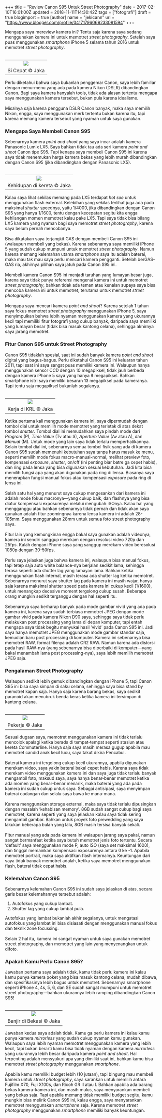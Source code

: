 +++
title = "Review Canon S95 Untuk Street Photography"
date = 2017-02-10T16:01:00Z
updated = 2018-11-11T14:30:42Z
tags = ["fotografi"]
draft = true
blogimport = true 
[author]
	name = "jekicann"
	uri = "https://www.blogger.com/profile/04171796069233081594"
+++

Mengapa saya mereview kamera ini? Tentu saja karena saya sedang menggunakan kamera ini untuk memotret <i>street photography</i>. Setelah saya puas menggunakan <i>smartphone</i> iPhone 5 selama tahun 2016 untuk memotret <i>street photography</i>.<br /><br /><table align="center" cellpadding="0" cellspacing="0" class="tr-caption-container" style="margin-left: auto; margin-right: auto; text-align: center;"><tbody><tr><td style="text-align: center;"><a href="https://1.bp.blogspot.com/-lnYrRgsqdXw/WR65SmUKNHI/AAAAAAAAYVM/fuDNhBqEH7EoXXNf_AvXk_B2enLwAzxnwCKgB/s1600/IMG_8795.jpg" imageanchor="1" style="margin-left: auto; margin-right: auto;"><img border="0" src="https://1.bp.blogspot.com/-lnYrRgsqdXw/WR65SmUKNHI/AAAAAAAAYVM/fuDNhBqEH7EoXXNf_AvXk_B2enLwAzxnwCKgB/s1600/IMG_8795.jpg" /></a></td></tr><tr><td class="tr-caption" style="text-align: center;">Si Cepat © Jaka</td></tr></tbody></table>Perlu diketahui bahwa saya bukanlah penggemar Canon, saya lebih familiar dengan menu-menu yang ada pada kamera Nikon (DSLR) dibandingkan Canon. Bagi saya kamera hanyalah tools, tidak ada alasan tertentu mengapa saya menggunakan kamera tersebut, bukan pula karena idealisme.<br /><br />Misalnya saja karena pengguna DSLR Canon banyak, maka saya memilih Nikon, engga, saya menggunakan merk tertentu bukan karena itu, tapi karena memang kamera tersebut yang nyaman untuk saya gunakan.<br /><h3>Mengapa Saya Membeli Canon S95</h3><div><div>Sebenarnya kamera <i>point and shoot</i> yang saya incar adalah kamera Panasonic Lumix LX5. Saya bahkan tidak tau ada seri kamera <i>point and shoot</i> Canon tipe S95. Tapi kenapa saya membeli Canon S95 ini karena saya tidak menemukan harga kamera bekas yang lebih murah dibandingkan dengan Canon S95 (jika dibandingkan dengan Panasonic LX5).</div><div><br /></div><table align="center" cellpadding="0" cellspacing="0" class="tr-caption-container" style="margin-left: auto; margin-right: auto; text-align: center;"><tbody><tr><td style="text-align: center;"><a href="https://4.bp.blogspot.com/-EcgIWx-4MHc/WR6-jEucNrI/AAAAAAAAYVc/SvQzsPuhaHU5Bhz3X9CjsdOW8TUNuCcZQCKgB/s1600/IMG_8792.jpg" imageanchor="1" style="margin-left: auto; margin-right: auto;"><img border="0" src="https://4.bp.blogspot.com/-EcgIWx-4MHc/WR6-jEucNrI/AAAAAAAAYVc/SvQzsPuhaHU5Bhz3X9CjsdOW8TUNuCcZQCKgB/s1600/IMG_8792.jpg" /></a></td></tr><tr><td class="tr-caption" style="text-align: center;">Kehidupan di kereta © Jaka</td></tr></tbody></table><div>Kalau saya lihat sekilas memang pada LX5 terdapat <i>hot soe</i> untuk menggunakan flash external. Kelebihan yang sekilas terlihat juga ada pada maksimal <i>shutter</i> speednya, yaitu 1/4000, jika dibandingkan dengan Canon S95 yang hanya 1/1600, tentu dengan kecepatan segitu kita engga kehilangan momen memotret kalau pake LX5. Tapi saya tidak bisa bilang LX5 kamera yang nyaman bagi saya memotret <i>street photography</i>, karena saya belum pernah mencobanya.</div><div><br /></div><div>Bisa dikatakan saya terjangkit GAS dengan membeli Canon S95 ini (walaupun membeli yang bekas). Karena sebenarnya saya memiliki iPhone 5 yang sudah cukup mumpuni untuk memotret <i>street photography</i>. Namun karena memang kelemahan utama <i>smartphone</i> saya itu adalah baterai, maka mau tak mau saya perlu mencari kamera pengganti. Setelah berGAS-GAS ria, akhirnya pilihan saya jatuh pada Canon S95 ini.</div><div><br /></div><div>Membeli kamera Canon S95 ini menjadi taruhan yang lumayan besar juga, karena saya tidak punya referensi mengenai kamera ini untuk memotret <i>street photography</i>, bahkan tidak ada teman atau kenalan supaya saya bisa mencoba kamera ini untuk memotret, terutama untuk memotret <i>street photography</i>.</div><div><br /></div><div>Mengapa saya mencari kamera <i>point and shoot</i>? Karena setelah 1 tahun saya fokus memotret <i>street photography</i> menggunakan iPhone 5, saya menyimpulkan bahwa lebih nyaman menggunakan kamera yang ukurannya kecil tapi memiliki fitur fotografi yang cukup banyak, daripada saya memiliki yang lumayan besar (tidak bisa masuk kantong celana), sehingga akhirnya saya jarang memotret.</div></div><h3>Fitur Canon S95 untuk Street Photography</h3><div><div>Canon S95 tidaklah spesial, saat ini sudah banyak kamera <i>point and shoot</i> digital yang bagus-bagus. Perlu diketahui Canon S95 ini keluaran tahun 2011, tapi saat ini saya sangat puas memiliki kamera ini. Walaupun hanya menggunakan sensor CCD dengan 10 megapiksel, tidak jauh berbeda dengan kamera iPhone 5 saya yang hanya 8 megapiksel. Bahkan smartphone istri saya memiliki besaran 13 megapiksel pada kameranya. Tapi tentu saja megapiksel bukanlah segalanya.</div><div><br /></div><table align="center" cellpadding="0" cellspacing="0" class="tr-caption-container" style="margin-left: auto; margin-right: auto; text-align: center;"><tbody><tr><td style="text-align: center;"><a href="https://2.bp.blogspot.com/-wEXWfrfX6lU/WR6-zT_fNDI/AAAAAAAAYVg/NqdCcPlBkgQskKuQkxIDWo3zZPDaJNaVQCKgB/s1600/IMG_9587.jpg" imageanchor="1" style="margin-left: auto; margin-right: auto;"><img border="0" src="https://2.bp.blogspot.com/-wEXWfrfX6lU/WR6-zT_fNDI/AAAAAAAAYVg/NqdCcPlBkgQskKuQkxIDWo3zZPDaJNaVQCKgB/s1600/IMG_9587.jpg" /></a></td></tr><tr><td class="tr-caption" style="text-align: center;">Kerja di KRL © Jaka</td></tr></tbody></table><div>Ketika pertama kali menggunakan kamera ini, saya dipermudah dengan tombol dial untuk memilih mode memotret yang terletak di atas dekat tombol <i>shutter</i>. Tombol dial ini memudahkan saya pindah mode dari <i>Program</i> (P), <i>Time Value</i> (Tv atau S), <i>Aperture Value</i> (Av atau A), dan <i>Manual</i> (M). Untuk mode yang lain saya tidak terlalu memperhatikannya. Selain tombol dial ini, sebenarnya semua tombol fisik yang ada di kamera Canon S95 sudah memenuhi kebutuhan saya tanpa harus masuk ke menu, seperti memilih mode fokus macro-manual-normal, melihat preview foto, kompensasi <i>exposure</i>, <i>shutter</i>, on/off (ini penting biar batre ga cepet habis), dan ring pada lensa yang bisa digunakan sesuai kebutuhan. Jadi kita bisa memilih fungsi apa yang akan digunakan pada ring di lensa. Biasanya saya menerapkan fungsi manual fokus atau kompensasi <i>exposure</i> pada ring di lensa ini.</div><div><br /></div><div>Salah satu hal yang menurut saya cukup mengesankan dari kamera ini adalah mode fokus macronya—yang cukup baik, dan flashnya yang bisa diatur kompensasi exposurenya melalui mengubah ISOnya. Kalau hal yang mengganggu atau bahkan sebenarnya tidak pernah dan tidak akan saya gunakan adalah fitur zoomingnya karena lensa kamera ini adalah 28-105mm. Saya menggunakan 28mm untuk semua foto street photography saya.</div><div><br /></div><div>Fitur lain yang kemungkinan engga bakal saya gunakan adalah videonya, kamera ini sendiri sanggup merekam dengan resolusi video 720p dan 25fps. Kalah dengan iPhone saya yang sanggup merekam video beresolusi 1080p dengan 30-50fps.</div><div><br /></div><div>Perlu saya jelaskan juga bahwa kamera ini, walaupun bisa manual fokus, tapi tetep saja auto white balance-nya berjalan sedikit lama, sehingga terasa seperti ada shutter lag yang lumayan lama. Bahkan ketika menggunakan flash internal, masih terasa ada shutter lag ketika memotret. Sebenarnya menurut saya shutter lag pada kamera ini masih wajar, hanya saja karena maksimal shutter speed pada kamera ini cukup kecil (1/1600), untuk menangkap decesive moment tergolong cukup susah. Beberapa orang mungkin sedikit terganggu dengan hal seperti itu.</div><div><br /></div><div>Sebenarnya saya berharap banyak pada mode gambar vivid yang ada pada kamera ini, karena saya sudah terbiasa memotret JPEG dengan mode gambar vivid pada kamera Nikon D90 saya, sehingga saya tidak perlu melakukan post processing yang lama di depan komputer, tapi entah mengapa saya tidak begitu menyukai hasil ‘vivid’ pada Canon S95 ini. Jadi saya hanya memotret JPEG menggunakan mode gambar standar saja, kemudian baru post processing di komputer. Kamera ini sebenarnya bisa memotret RAW, format filenya adalah CR2 RAW. Namun karena ada distorsi pada hasil RAW-nya (yang sebenarnya bisa diperbaiki di komputer—yang bakal menambah lama post processing-nya), saya lebih memilih memotret JPEG saja.</div></div><h3>Pengalaman Street Photography</h3><div><div>Walaupun sedikit lebih gemuk dibandingkan dengan iPhone 5, tapi Canon S95 ini bisa saya simpan di saku celana, sehingga saya bisa stand by memotret kapan saja. Hanya saja karena barang bekas, saya sedikit paranoid akan menubruk benda keras ketika kamera ini tersimpan di kantong celana.</div><div><br /></div><table align="center" cellpadding="0" cellspacing="0" class="tr-caption-container" style="margin-left: auto; margin-right: auto; text-align: center;"><tbody><tr><td style="text-align: center;"><a href="https://3.bp.blogspot.com/-lGztB-_Ueqs/WR6--24ndMI/AAAAAAAAYVk/yACVWSZ434AetZmOt4oDsKu9cI6i6unhgCKgB/s1600/IMG_9125.jpg" imageanchor="1" style="margin-left: auto; margin-right: auto;"><img border="0" src="https://3.bp.blogspot.com/-lGztB-_Ueqs/WR6--24ndMI/AAAAAAAAYVk/yACVWSZ434AetZmOt4oDsKu9cI6i6unhgCKgB/s1600/IMG_9125.jpg" /></a></td></tr><tr><td class="tr-caption" style="text-align: center;">Pekerja © Jaka</td></tr></tbody></table><div>Sesuai dugaan saya, memotret menggunakan kamera ini tidak terlalu mencolok apalagi ketika berada di tempat-tempat seperti stasiun atau kereta Commuterline. Hanya saja saya masih merasa gugup apabila mau memotret candid anak kecil lucu, saya takut dikira Pencabul.</div><div><br /></div><div>Baterai kamera ini tergolong cukup kecil ukurannya, apabila digunakan merekam video, saya yakin baterai bakal cepet habis. Karena saya tidak merekam video menggunakan kamera ini dan saya juga tidak terlalu banyak mengambil foto, maksud saya, saya hanya benar-benar memotret ketika ada momen yang benar-benar menarik, maka baterai yang ada pada kamera ini sudah cukup untuk saya. Sebagai antisipasi, saya menyimpan baterai cadangan dan selalu saya bawa ke mana-mana.</div><div><br /></div><div>Karena menggunakan storage external, maka saya tidak terlalu dipusingkan dengan masalah ‘kehabisan memory’. 8GB sudah sangat cukup bagi saya memotret, karena seperti yang saya jelaskan kalau saya tidak sering mengambil gambar. Bahkan untuk proyek foto prewedding yang saya lakukan beberapa bulan yang lalu, 8GB masih tersisa banyak sekali.</div><div><br /></div><div>Fitur manual yang ada pada kamera ini walaupun jarang saya pakai, namun sangat bermanfaat ketika saya butuh memotret jenis foto tertentu. Secara ‘default’ saya menggunakan mode P, auto ISO (saya set maksimal 1600), dan tinggal memainkan kompensasi exposurenya antara 0 ke -1. Apabila memotret portrait, maka saya aktifkan flash internalnya. Keuntungan dari saya tidak banyak memotret adalah, ketika saya memotret menggunakan flash, baterai tidak cepat habis.</div></div><h3>Kelemahan Canon S95</h3><div><div>Sebenarnya kelemahan Canon S95 ini sudah saya jelaskan di atas, secara garis besar kelemahannya tersebut adalah:</div><div><ol><li>Autofokus yang cukup lambat.</li><li>Shutter lag yang cukup lambat pula.</li></ol></div><div>Autofokus yang lambat bukanlah akhir segalanya, untuk mengatasi autofokus yang lambat ini bisa disiasati dengan menggunakan manual fokus dan teknik zone focussing.</div><div><br /></div><div>Selain 2 hal itu, kamera ini sangat nyaman untuk saya gunakan memotret street photography, dan memotret yang lain yang menyenangkan untuk difoto.</div></div><h3>Apakah Kamu Perlu Canon S95?</h3><div><div>Jawaban pertama saya adalah tidak, kamu tidak perlu kamera ini kalau kamu punya kamera poket yang bisa masuk kantong celana, mudah dibawa, dan spesifikasinya lebih bagus untuk memotret. Sebenarnya smartphone seperti iPhone 4, 4s, 5, 6, dan SE sudah sangat mumpuni untuk memotret street photography—bahkan ukurannya lebih ramping dibandingkan Canon S95!</div><div><br /></div><table align="center" cellpadding="0" cellspacing="0" class="tr-caption-container" style="margin-left: auto; margin-right: auto; text-align: center;"><tbody><tr><td style="text-align: center;"><a href="https://2.bp.blogspot.com/-vGt0v_L6R7g/WR6_WaYK8UI/AAAAAAAAYVo/RN77S93TfyoxUV8G4oi_gfLgi2NTzuzCACKgB/s1600/IMG_9685.jpg" imageanchor="1" style="margin-left: auto; margin-right: auto;"><img border="0" src="https://2.bp.blogspot.com/-vGt0v_L6R7g/WR6_WaYK8UI/AAAAAAAAYVo/RN77S93TfyoxUV8G4oi_gfLgi2NTzuzCACKgB/s1600/IMG_9685.jpg" /></a></td></tr><tr><td class="tr-caption" style="text-align: center;">Banjir di Bekasi © Jaka</td></tr></tbody></table>Jawaban kedua saya adalah tidak. Kamu ga perlu kamera ini kalau kamu punya kamera <i>mirrorless</i> yang sudah cukup nyaman kamu gunakan. Walaupun saya lebih nyaman memotret menggunakan kamera yang lebih kecil, tapi bukan berarti kamu bisa tidak nyaman dengan kamera <i>mirrorless</i> yang ukurannya lebih besar daripada kamera <i>point and shoot</i>. Hal terpenting adalah mensyukuri apa yang dimiliki saat ini, bahkan kamu bisa memotret <i>street photography</i> menggunakan <i>smartphone</i>.<br /><div><br /></div><div>Apabila kamu memiliki budget lebih (10 jutaan), tapi bingung mau membeli kamera untuk <i>street photography</i>, saya sarankan untuk memilih antara Fujifilm X70, Fuji X100s, dan Ricoh GR II atau I. Bahkan apabila ada barang bekas kamera-kamera ini, dan masih mulus, saya menyarankan membeli yang bekas saja. Tapi apabila memang tidak memiliki budget segitu, kamu mungkin bisa melirik Canon S95 ini, kalau engga, saya menyarankan memotret menggunakan <i>smartphone</i> saja. Karena memotret <i>street photography</i> menggunakan <i>smartphone</i> memiliki banyak keuntungan.</div></div>
